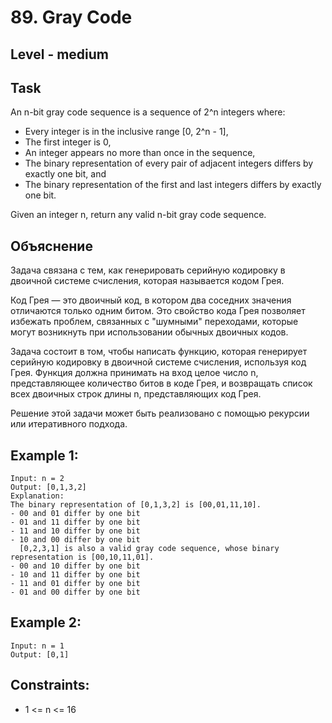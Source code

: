 # 89. Gray Code


## Level - medium


## Task
An n-bit gray code sequence is a sequence of 2^n integers where:
- Every integer is in the inclusive range [0, 2^n - 1],
- The first integer is 0,
- An integer appears no more than once in the sequence,
- The binary representation of every pair of adjacent integers differs by exactly one bit, and
- The binary representation of the first and last integers differs by exactly one bit.

Given an integer n, return any valid n-bit gray code sequence.


## Объяснение
Задача связана с тем, как генерировать серийную кодировку в двоичной системе счисления, которая называется кодом Грея.

Код Грея — это двоичный код, в котором два соседних значения отличаются только одним битом. 
Это свойство кода Грея позволяет избежать проблем, связанных с "шумными" переходами, 
которые могут возникнуть при использовании обычных двоичных кодов.

Задача состоит в том, чтобы написать функцию, которая генерирует серийную кодировку в двоичной системе счисления, используя код Грея. 
Функция должна принимать на вход целое число n, представляющее количество битов в коде Грея, 
и возвращать список всех двоичных строк длины n, представляющих код Грея.

Решение этой задачи может быть реализовано с помощью рекурсии или итеративного подхода.


## Example 1:
````
Input: n = 2
Output: [0,1,3,2]
Explanation:
The binary representation of [0,1,3,2] is [00,01,11,10].
- 00 and 01 differ by one bit
- 01 and 11 differ by one bit
- 11 and 10 differ by one bit
- 10 and 00 differ by one bit
  [0,2,3,1] is also a valid gray code sequence, whose binary representation is [00,10,11,01].
- 00 and 10 differ by one bit
- 10 and 11 differ by one bit
- 11 and 01 differ by one bit
- 01 and 00 differ by one bit
````


## Example 2:
````
Input: n = 1
Output: [0,1]
````


## Constraints:
- 1 <= n <= 16